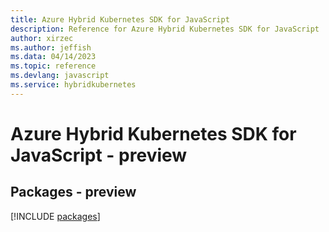 ```yaml
---
title: Azure Hybrid Kubernetes SDK for JavaScript
description: Reference for Azure Hybrid Kubernetes SDK for JavaScript
author: xirzec
ms.author: jeffish
ms.data: 04/14/2023
ms.topic: reference
ms.devlang: javascript
ms.service: hybridkubernetes
---
```

# Azure Hybrid Kubernetes SDK for JavaScript - preview
## Packages - preview
[!INCLUDE [packages](hybrid-kubernetes-index.md)]